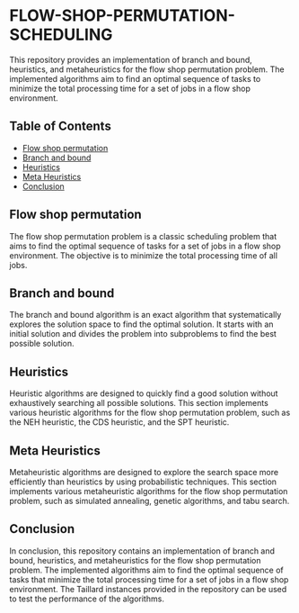 # FLOW-SHOP-PERMUTATION-SCHEDULING

This repository provides an implementation of branch and bound, heuristics, and metaheuristics for the flow shop permutation problem. The implemented algorithms aim to find an optimal sequence of tasks to minimize the total processing time for a set of jobs in a flow shop environment.

## Table of Contents

- [Flow shop permutation](#flow-shop-permutation)
- [Branch and bound](#branch-and-bound)
- [Heuristics](#heuristics)
- [Meta Heuristics](#meta-heuristics)
- [Conclusion](#conclusion)

## Flow shop permutation
The flow shop permutation problem is a classic scheduling problem that aims to find the optimal sequence of tasks for a set of jobs in a flow shop environment. The objective is to minimize the total processing time of all jobs.

## Branch and bound
The branch and bound algorithm is an exact algorithm that systematically explores the solution space to find the optimal solution. It starts with an initial solution and divides the problem into subproblems to find the best possible solution.

## Heuristics
Heuristic algorithms are designed to quickly find a good solution without exhaustively searching all possible solutions. This section implements various heuristic algorithms for the flow shop permutation problem, such as the NEH heuristic, the CDS heuristic, and the SPT heuristic.

## Meta Heuristics
Metaheuristic algorithms are designed to explore the search space more efficiently than heuristics by using probabilistic techniques. This section implements various metaheuristic algorithms for the flow shop permutation problem, such as simulated annealing, genetic algorithms, and tabu search.

## Conclusion
In conclusion, this repository contains an implementation of branch and bound, heuristics, and metaheuristics for the flow shop permutation problem. The implemented algorithms aim to find the optimal sequence of tasks that minimize the total processing time for a set of jobs in a flow shop environment. The Taillard instances provided in the repository can be used to test the performance of the algorithms.
